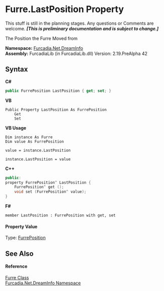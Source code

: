 # Furre.LastPosition Property 
This stuff is still in the planning stages. Any questions or Comments are welcome. _**\[This is preliminary documentation and is subject to change.\]**_

The Position the Furre Moved from

**Namespace:**&nbsp;<a href="N_Furcadia_Net_DreamInfo">Furcadia.Net.DreamInfo</a><br />**Assembly:**&nbsp;FurcadiaLib (in FurcadiaLib.dll) Version: 2.19.PreAlpha 42

## Syntax

**C#**<br />
``` C#
public FurrePosition LastPosition { get; set; }
```

**VB**<br />
``` VB
Public Property LastPosition As FurrePosition
	Get
	Set
```

**VB Usage**<br />
``` VB Usage
Dim instance As Furre
Dim value As FurrePosition

value = instance.LastPosition

instance.LastPosition = value
```

**C++**<br />
``` C++
public:
property FurrePosition^ LastPosition {
	FurrePosition^ get ();
	void set (FurrePosition^ value);
}
```

**F#**<br />
``` F#
member LastPosition : FurrePosition with get, set

```


#### Property Value
Type: <a href="T_Furcadia_Drawing_FurrePosition">FurrePosition</a>

## See Also


#### Reference
<a href="T_Furcadia_Net_DreamInfo_Furre">Furre Class</a><br /><a href="N_Furcadia_Net_DreamInfo">Furcadia.Net.DreamInfo Namespace</a><br />